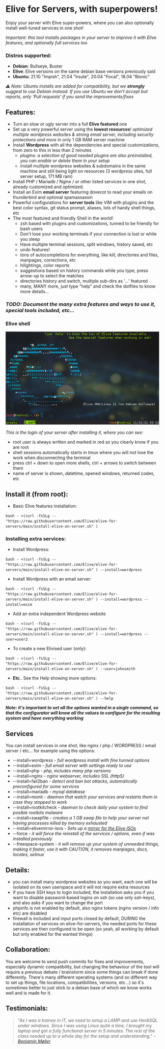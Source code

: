 # Elive for Servers, with superpowers!
Enjoy your server with Elive super-powers, where you can also optionally install well-tuned services in one shot!

_Important: this tool installs packages in your server to improve it with Elive features, and optionally full services too_

### Distros supported:
 * **Debian**: Bullseye, Buster
 * **Elive**: Elive versions on the same debian base versions previously said
 * **Ubuntu**: 21.10 "Impish", 21.04 "Irsute", 20.04 "Focal", 18.04 "Bionic"


_:warning: Note: Ubuntu installs are added for compatibility, but we **strongly** suggest to use Debian instead. If you use Ubuntu we don't accept but reports, only 'Pull requests' if you send the improvements/fixes_

## Features:
* Turn an slow or ugly server into a full **Elive featured** one
* Set up a very powerful server using the **lowest resources**! _optimized multiple wordpress websites & strong email server, including security protections and more_ in only  1 GB RAM server machine
* Install **Wordpress** with all the dependencies and special customizations, from zero to this in less than 2 minutes
  * _plugins: a selection of good needed plugins are also preinstalled, you can enable or delete them in your setup_
  * install multiple wordpress websites & subdomains in the same machine and still being light on resources (3 wordpress sites, full server setup, 171 MB ram)
* Install PHP / Mariadb / Nginx / or other listed services in one shot, already customized and optimized.
* Install an Exim **email server** featuring dovecot to read your emails on thunderbird and optional spamassassin
* Powerful configurations for **server tools** like VIM with plugins and the best color syntax, git status prompt, aliases, lots of handy shell things, etc
* The most featured and friendly Shell in the world!
  * zsh based with plugins and customizations, tunned to be friendly for bash users
  * Don't lose your working terminals if your connection is lost or while you sleep
  * Have multiple terminal sessions, split windows, history saved, etc
  * undo features!
  * tons of autocompletions for everything, like kill<tab>, directories and files, manpages, corrections, etc
  * hilightings, color reports
  * suggestions based on history commands while you type, press arrow-up to select the matches
  * directories history and switch, multiple sub-dirs as '...' featured
  * many, MANY more, just type "help" and check the dotfiles to know more details...

### _TODO: Document the many extra features and ways to use it, special tools included, etc..._

### Elive shell
![screenshot login](screenshots/screenshot-login.png)

_This is the login of your server after installing it, where you can see:_
* root user is always written and marked in red so you clearly know if you are root
* shell sessions automatically starts in tmux where you will not lose the work when disconnecting the terminal
* press ctrl + down to open more shells, ctrl + arrows to switch between them
* name of server is shown, datetime, opened windows, returned codes, etc

## **Install it** (from root):

 * Basic Elive features installation:

`bash - <(curl -fsSLg -- "https://raw.githubusercontent.com/Elive/elive-for-servers/main/install-elive-on-server.sh" )`


### Installing extra services:

 * Install Wordpress:

`bash - <(curl -fsSLg -- "https://raw.githubusercontent.com/Elive/elive-for-servers/main/install-elive-on-server.sh" ) --install=wordpress`

 * Install Wordpress with an email server:

`bash - <(curl -fsSLg -- "https://raw.githubusercontent.com/Elive/elive-for-servers/main/install-elive-on-server.sh" ) --install=wordpress --install=exim`

 * Add an extra independent Wordpress website

`bash - <(curl -fsSLg -- "https://raw.githubusercontent.com/Elive/elive-for-servers/main/install-elive-on-server.sh" ) --install=wordpress --user=user2`

 * To create a new Elivised user (only):

`bash - <(curl -fsSLg -- "https://raw.githubusercontent.com/Elive/elive-for-servers/main/install-elive-on-server.sh" ) --user=johnsmith`

 * **Etc**.. See the Help showing more options:

`bash - <(curl -fsSLg -- "https://raw.githubusercontent.com/Elive/elive-for-servers/main/install-elive-on-server.sh" ) --help`


___Note: it's important to set all the options wanted in a single command, so that the configurator will know all the values to configure for the resulting system and have everything working___

## Services
 You can install services in one shot, like nginx / php / WORDPRESS / email server / etc... for example using the options:
 * --install=wordpress      - _full wordpress install with fine tunned options_
 * --install=exim           - _full email server with settings ready to use_
 * --install=php            - _php, includes many php versions_
 * --install=nginx          - _nginx webserver, includes SSL (httpS)_
 * --install=fail2ban       - _detect and ban bot attacks, automatically preconfigured for some services_
 * --install=mariadb        - _mysql database_
 * --install=monit          - _daemon that watch your services and restarts them in case they stopped to work_
 * --install=rootkitcheck   - _daemon to check daily your system to find posible rootkits malware_
 * --install=swapfile       - _creates a 1 GB swap file to help your server not having processes killed by memory exhausted_
 * --install=elivemirror-isos   - _Sets up a [mirror for the Elive ISOs](https://forum.elivelinux.org/t/how-to-be-a-mirror-for-elive/1298)_
 * --force                  - _it will force the reinstall of the services / options, even if was installed previously_
 * --freespace-system       - _it will remove up your system of unneeded things, making it faster, use it with CAUTION, it removes manpages, docs, locales, selinux_

## Details:
 * you can install many wordpress websites as you want, each one will be isolated on its own userspace and it will not require extra resources
 * if you have SSH keys to login included, the installation asks you if you want to disable password-based logins on ssh (so use only ssh-keys), and also asks if you want to change the port
 * phpinfo is not enabled by default, also nginx tokens (nginx version / info etc) are disabled
 * firewall is included and input ports closed by default, DURING the installation of services on elive-for-servers, the needed ports for these services are then configured to be open (so yeah, all working by default but only enabled for the wanted things)



## Collaboration:
You are welcome to send push commits for fixes and improvements, especially dynamic compatibility, but changing the behaviour of the tool will require a previous debate / brainstorm since some things can break if done differently. There's many different operating systems (and so different way to set up things, file locations, compatibilities, versions, etc...) so it's sometimes better to just stick to a debian base of which we know works well and is made for it.

## Testimonials:

> _"As I was a trainee in IT, we need to setup a LAMP and use HeidiSQL under windows. Since I was using Linux quite a time, I brought my laptop and got a fully functional server in 5 minutes. The rest of the class needed up to a whole day for the setup and understanding._" - _[Benjamin Møller](https://blog.lupuse.org/cv_de.html)_


